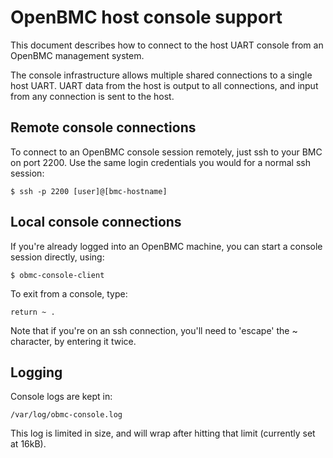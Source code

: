 OpenBMC host console support
============================

This document describes how to connect to the host UART console from an OpenBMC
management system.

The console infrastructure allows multiple shared connections to a single host
UART. UART data from the host is output to all connections, and input from any
connection is sent to the host.

Remote console connections
--------------------------

To connect to an OpenBMC console session remotely, just ssh to your BMC on port
2200. Use the same login credentials you would for a normal ssh session:

    $ ssh -p 2200 [user]@[bmc-hostname]


Local console connections
-------------------------

If you're already logged into an OpenBMC machine, you can start a console
session directly, using:

    $ obmc-console-client

To exit from a console, type:

    return ~ .

Note that if you're on an ssh connection, you'll need to 'escape' the ~
character, by entering it twice.

Logging
-------

Console logs are kept in:

    /var/log/obmc-console.log

This log is limited in size, and will wrap after hitting that limit (currently
set at 16kB).
